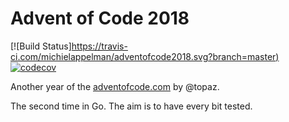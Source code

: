 # Advent of Code 2018

[![Build
Status][https://travis-ci.com/michielappelman/adventofcode2018.svg?branch=master)](https://travis-ci.org/michielappelman/adventofcode2018) 
[![codecov](https://codecov.io/gh/michielappelman/adventofcode2018/branch/master/graph/badge.svg)](https://codecov.io/gh/michielappelman/adventofcode2018)


Another year of the [adventofcode.com](http://adventofcode.com/) by @topaz.

The second time in Go. The aim is to have every bit tested.
